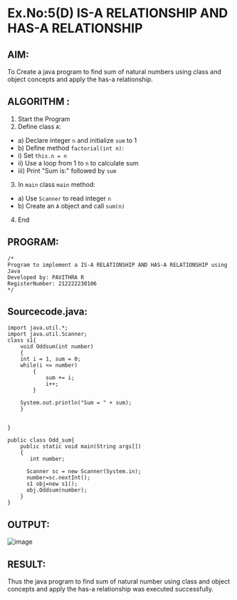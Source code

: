 # Ex.No:5(D) IS-A RELATIONSHIP AND HAS-A RELATIONSHIP
## AIM:
   To Create a java program to find sum of natural numbers using class and object concepts and apply the has-a relationship.
 
## ALGORITHM :
1.	Start the Program
2.	Define class `A`:
-	a) Declare integer `n` and initialize `sum` to 1
-	b) Define method `factorial(int n)`:
-	i) Set `this.n = n`
-	ii) Use a loop from 1 to `n` to calculate sum
-	iii) Print "Sum is:" followed by `sum`
3.	In `main` class `main` method:
-	a) Use `Scanner` to read integer `n`
-	b) Create an `A` object and call `sum(n)`
4.	End

## PROGRAM:
 ```
/*
Program to implement a IS-A RELATIONSHIP AND HAS-A RELATIONSHIP using Java
Developed by: PAVITHRA R 
RegisterNumber: 212222230106
*/
```

## Sourcecode.java:
```
import java.util.*;
import java.util.Scanner;
class s1{
    void Oddsum(int number)
    {
	int i = 1, sum = 0;
	while(i <= number) 
        {
            sum += i;
            i++;
        }
 
    System.out.println("Sum = " + sum);
    } 

 
}

public class Odd_sum{
	public static void main(String args[])
	{
	   int number;  
      
      Scanner sc = new Scanner(System.in);
      number=sc.nextInt();
      s1 obj=new s1();
      obj.Oddsum(number);
	}
}
```

## OUTPUT:

![image](https://github.com/user-attachments/assets/d2bdb78c-2179-410d-bafb-bc39849f3944)


## RESULT:
Thus the java program to find sum of natural number using class and object concepts and apply the has-a relationship was executed successfully.
